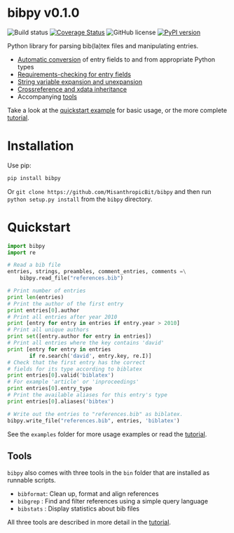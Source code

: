 # bibpy v0.1.0

![Build status](https://travis-ci.org/MisanthropicBit/bibpy.svg?branch=master)
[![Coverage Status](https://coveralls.io/repos/github/MisanthropicBit/bibpy/badge.svg?branch=master)](https://coveralls.io/github/MisanthropicBit/bibpy?branch=master)
![GitHub license](https://img.shields.io/badge/license-MIT-blue.svg)
[![PyPI version](https://badge.fury.io/py/bibpy.svg)](https://badge.fury.io/py/bibpy)

Python library for parsing bib(la)tex files and manipulating entries.

* [Automatic conversion](/examples/field_conversion.py) of entry fields to and from appropriate Python types
* [Requirements-checking for entry fields](/examples/requirements_check.py)
* [String variable expansion and unexpansion](/examples/string_expansion.py)
* [Crossreference and xdata inheritance](/examples/crossref_expansion.py)
* Accompanying [tools](#tools)

Take a look at the [quickstart example](#quickstart) for basic usage, or the
more complete [tutorial](TUTORIAL.md).

# Installation

Use pip:

```bash
pip install bibpy
```

Or `git clone https://github.com/MisanthropicBit/bibpy` and then run `python
setup.py install` from the `bibpy` directory.

<a name="quickstart"></a>
# Quickstart

```python
import bibpy
import re

# Read a bib file
entries, strings, preambles, comment_entries, comments =\
    bibpy.read_file("references.bib")

# Print number of entries
print len(entries)
# Print the author of the first entry
print entries[0].author
# Print all entries after year 2010
print [entry for entry in entries if entry.year > 2010]
# Print all unique authors
print set([entry.author for entry in entries])
# Print all entries where the key contains 'david'
print [entry for entry in entries
       if re.search('david', entry.key, re.I)]
# Check that the first entry has the correct
# fields for its type according to biblatex
print entries[0].valid('biblatex')
# For example 'article' or 'inproceedings'
print entries[0].entry_type
# Print the available aliases for this entry's type
print entries[0].aliases('bibtex')

# Write out the entries to "references.bib" as biblatex.
bibpy.write_file("references.bib", entries, 'biblatex')
```

See the `examples` folder for more usage examples or read the
[tutorial](TUTORIAL.md).

## Tools

`bibpy` also comes with three tools in the `bin` folder that are installed as
runnable scripts.

* `bibformat`: Clean up, format and align references
* `bibgrep`  : Find and filter references using a simple query language
* `bibstats` : Display statistics about bib files

All three tools are described in more detail in the
[tutorial](TUTORIAL.md/#tools).

